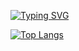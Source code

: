 
<a href="https://git.io/typing-svg"><img src="https://readme-typing-svg.demolab.com?font=Fira+Code&duration=5002&pause=100&color=008100&random=false&width=700&lines=Hi+there!+I'am+Leonid+frontend+developer" alt="Typing SVG" /></a>
<!--most popular language viget-->
[![Top Langs](https://github-readme-stats.vercel.app/api/top-langs/?username=Leonidtemniy&layout=compact)](https://github.com/Leonidtemniy/github-readme-stats&theme=dark)







<!--
**Leonidtemniy/Leonidtemniy** is a ✨ _special_ ✨ repository because its `README.md` (this file) appears on your GitHub profile.

Here are some ideas to get you started:

- 🔭 I’m currently working on ...
- 🌱 I’m currently learning ...
- 👯 I’m looking to collaborate on ...
- 🤔 I’m looking for help with ...
- 💬 Ask me about ...
- 📫 How to reach me: ...
- 😄 Pronouns: ...
- ⚡ Fun fact: ...
-->
